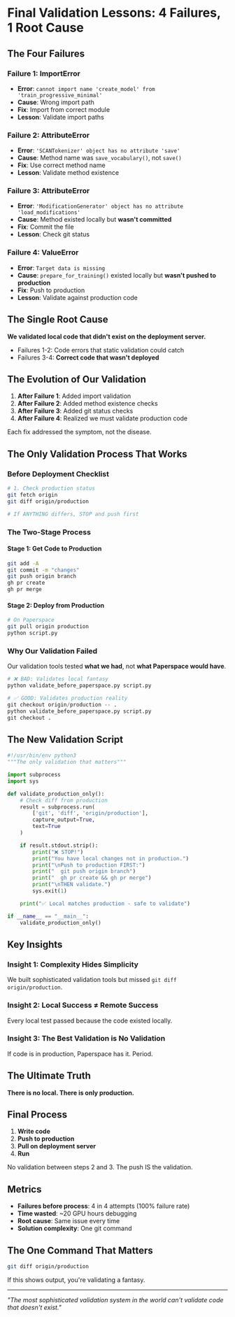 # Final Validation Lessons: 4 Failures, 1 Root Cause

## The Four Failures

### Failure 1: ImportError
- **Error**: `cannot import name 'create_model' from 'train_progressive_minimal'`
- **Cause**: Wrong import path
- **Fix**: Import from correct module
- **Lesson**: Validate import paths

### Failure 2: AttributeError
- **Error**: `'SCANTokenizer' object has no attribute 'save'`
- **Cause**: Method name was `save_vocabulary()`, not `save()`
- **Fix**: Use correct method name
- **Lesson**: Validate method existence

### Failure 3: AttributeError
- **Error**: `'ModificationGenerator' object has no attribute 'load_modifications'`
- **Cause**: Method existed locally but **wasn't committed**
- **Fix**: Commit the file
- **Lesson**: Check git status

### Failure 4: ValueError
- **Error**: `Target data is missing`
- **Cause**: `prepare_for_training()` existed locally but **wasn't pushed to production**
- **Fix**: Push to production
- **Lesson**: Validate against production code

## The Single Root Cause

**We validated local code that didn't exist on the deployment server.**

- Failures 1-2: Code errors that static validation could catch
- Failures 3-4: **Correct code that wasn't deployed**

## The Evolution of Our Validation

1. **After Failure 1**: Added import validation
2. **After Failure 2**: Added method existence checks
3. **After Failure 3**: Added git status checks
4. **After Failure 4**: Realized we must validate production code

Each fix addressed the symptom, not the disease.

## The Only Validation Process That Works

### Before Deployment Checklist

```bash
# 1. Check production status
git fetch origin
git diff origin/production

# If ANYTHING differs, STOP and push first
```

### The Two-Stage Process

#### Stage 1: Get Code to Production
```bash
git add -A
git commit -m "changes"
git push origin branch
gh pr create
gh pr merge
```

#### Stage 2: Deploy from Production
```bash
# On Paperspace
git pull origin production
python script.py
```

### Why Our Validation Failed

Our validation tools tested **what we had**, not **what Paperspace would have**.

```python
# ❌ BAD: Validates local fantasy
python validate_before_paperspace.py script.py

# ✅ GOOD: Validates production reality
git checkout origin/production -- .
python validate_before_paperspace.py script.py
git checkout .
```

## The New Validation Script

```python
#!/usr/bin/env python3
"""The only validation that matters"""

import subprocess
import sys

def validate_production_only():
    # Check diff from production
    result = subprocess.run(
        ['git', 'diff', 'origin/production'],
        capture_output=True,
        text=True
    )

    if result.stdout.strip():
        print("❌ STOP!")
        print("You have local changes not in production.")
        print("\nPush to production FIRST:")
        print("  git push origin branch")
        print("  gh pr create && gh pr merge")
        print("\nTHEN validate.")
        sys.exit(1)

    print("✅ Local matches production - safe to validate")

if __name__ == "__main__":
    validate_production_only()
```

## Key Insights

### Insight 1: Complexity Hides Simplicity
We built sophisticated validation tools but missed `git diff origin/production`.

### Insight 2: Local Success ≠ Remote Success
Every local test passed because the code existed locally.

### Insight 3: The Best Validation is No Validation
If code is in production, Paperspace has it. Period.

## The Ultimate Truth

**There is no local. There is only production.**

## Final Process

1. **Write code**
2. **Push to production**
3. **Pull on deployment server**
4. **Run**

No validation between steps 2 and 3. The push IS the validation.

## Metrics

- **Failures before process**: 4 in 4 attempts (100% failure rate)
- **Time wasted**: ~20 GPU hours debugging
- **Root cause**: Same issue every time
- **Solution complexity**: One git command

## The One Command That Matters

```bash
git diff origin/production
```

If this shows output, you're validating a fantasy.

---

*"The most sophisticated validation system in the world can't validate code that doesn't exist."*
